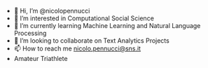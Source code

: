 - 👋 Hi, I’m @nicolopennucci
- 👀 I’m interested in Computational Social Science
- 🌱 I’m currently learning Machine Learning and Natural Language Processing
- 💞️ I’m looking to collaborate on Text Analytics Projects
- 📫 How to reach me nicolo.pennucci@sns.it
- Amateur Triathlete

<!---
nicolopennucci/nicolopennucci is a ✨ special ✨ repository because its `README.md` (this file) appears on your GitHub profile.
You can click the Preview link to take a look at your changes.
--->
